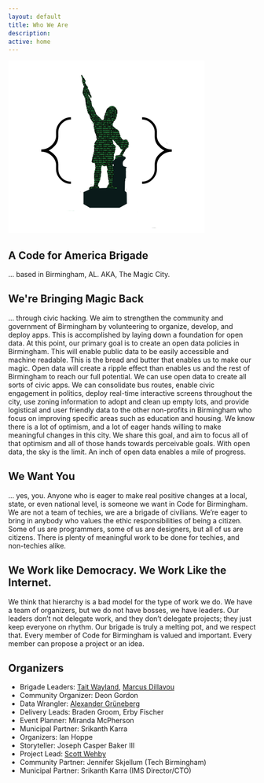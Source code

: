 ```yaml
---
layout: default
title: Who We Are
description: 
active: home
---
```


<img class="center" src="/img/codeforbirmingham-vulcan.png" alt="Digital Vulcan">

A Code for America Brigade
--------------------------

… based in Birmingham, AL. AKA, The Magic City.


We're Bringing Magic Back
-------------------------

… through civic hacking. We aim to strengthen the community and government of Birmingham by volunteering to organize, develop, and deploy apps. This is accomplished by laying down a foundation for open data. At this point, our primary goal is to create an open data policies in Birmingham. This will enable public data to be easily accessible and machine readable. This is the bread and butter that enables us to make our magic. Open data will create a ripple effect than enables us and the rest of Birmingham to reach our full potential. We can use open data to create all sorts of civic apps. We can consolidate bus routes, enable civic engagement in politics, deploy real-time interactive screens throughout the city, use zoning information to adopt and clean up empty lots, and provide logistical and user friendly data to the other non-profits in Birmingham who focus on improving specific areas such as education and housing. We know there is a lot of optimism, and a lot of eager hands willing to make meaningful changes in this city. We share this goal, and aim to focus all of that optimism and all of those hands towards perceivable goals. With open data, the sky is the limit. An inch of open data enables a mile of progress.


We Want You
-----------

… yes, you. Anyone who is eager to make real positive changes at a local, state, or even national level, is someone we want in Code for Birmingham. We are not a team of techies, we are a brigade of civilians. We’re eager to bring in anybody who values the ethic responsibilities of being a citizen. Some of us are programmers, some of us are designers, but all of us are citizens. There is plenty of meaningful work to be done for techies, and non-techies alike.


We Work like Democracy. We Work Like the Internet.
--------------------------------------------------

We think that hierarchy is a bad model for the type of work we do. We have a team of organizers, but we do not have bosses, we have leaders. Our leaders don’t not delegate work, and they don’t delegate projects; they just keep everyone on rhythm. Our brigade is truly a melting pot, and we respect that. Every member of Code for Birmingham is valued and important. Every member can propose a project or an idea.


Organizers
----------

- Brigade Leaders: <a href="mailto:tait.wayland@codeforbirmingham.org">Tait Wayland</a>, <a href="mailto:marcus.dillavou@codeforbirmingham.org">Marcus Dillavou</a>
- Community Organizer: Deon Gordon
- Data Wrangler: <a href="mailto:alexander.grueneberg@codeforbirmingham.org">Alexander Grüneberg</a>
- Delivery Leads: Braden Groom, Erby Fischer
- Event Planner: Miranda McPherson
- Municipal Partner: Srikanth Karra
- Organizers: Ian Hoppe
- Storyteller: Joseph Casper Baker III
- Project Lead: <a href="scott.wehby@codeforbirmingham.org">Scott Wehby</a>
- Community Partner: Jennifer Skjellum (Tech Birmingham)
- Municipal Partner: Srikanth Karra (IMS Director/CTO)

